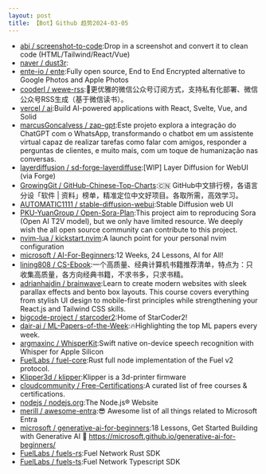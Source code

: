 ```yaml
---
layout: post
title: 【Bot】Github 趋势2024-03-05
---
```


* [abi / screenshot-to-code](https://github.com/abi/screenshot-to-code):Drop in a screenshot and convert it to clean code (HTML/Tailwind/React/Vue)
* [naver / dust3r](https://github.com/naver/dust3r):
* [ente-io / ente](https://github.com/ente-io/ente):Fully open source, End to End Encrypted alternative to Google Photos and Apple Photos
* [cooderl / wewe-rss](https://github.com/cooderl/wewe-rss):🤗更优雅的微信公众号订阅方式，支持私有化部署、微信公众号RSS生成（基于微信读书）。
* [vercel / ai](https://github.com/vercel/ai):Build AI-powered applications with React, Svelte, Vue, and Solid
* [marcusGoncalvess / zap-gpt](https://github.com/marcusGoncalvess/zap-gpt):Este projeto explora a integração do ChatGPT com o WhatsApp, transformando o chatbot em um assistente virtual capaz de realizar tarefas como falar com amigos, responder a perguntas de clientes, e muito mais, com um toque de humanização nas conversas.
* [layerdiffusion / sd-forge-layerdiffuse](https://github.com/layerdiffusion/sd-forge-layerdiffuse):[WIP] Layer Diffusion for WebUI (via Forge)
* [GrowingGit / GitHub-Chinese-Top-Charts](https://github.com/GrowingGit/GitHub-Chinese-Top-Charts):🇨🇳 GitHub中文排行榜，各语言分设「软件 | 资料」榜单，精准定位中文好项目。各取所需，高效学习。
* [AUTOMATIC1111 / stable-diffusion-webui](https://github.com/AUTOMATIC1111/stable-diffusion-webui):Stable Diffusion web UI
* [PKU-YuanGroup / Open-Sora-Plan](https://github.com/PKU-YuanGroup/Open-Sora-Plan):This project aim to reproducing Sora (Open AI T2V model), but we only have limited resource. We deeply wish the all open source community can contribute to this project.
* [nvim-lua / kickstart.nvim](https://github.com/nvim-lua/kickstart.nvim):A launch point for your personal nvim configuration
* [microsoft / AI-For-Beginners](https://github.com/microsoft/AI-For-Beginners):12 Weeks, 24 Lessons, AI for All!
* [lining808 / CS-Ebook](https://github.com/lining808/CS-Ebook):一个高质量、经典计算机书籍推荐清单，特点为：只收集高质量，各方向经典书籍，不求书多，只求书精。
* [adrianhajdin / brainwave](https://github.com/adrianhajdin/brainwave):Learn to create modern websites with sleek parallax effects and bento box layouts. This course covers everything from stylish UI design to mobile-first principles while strengthening your React.js and Tailwind CSS skills.
* [bigcode-project / starcoder2](https://github.com/bigcode-project/starcoder2):Home of StarCoder2!
* [dair-ai / ML-Papers-of-the-Week](https://github.com/dair-ai/ML-Papers-of-the-Week):🔥Highlighting the top ML papers every week.
* [argmaxinc / WhisperKit](https://github.com/argmaxinc/WhisperKit):Swift native on-device speech recognition with Whisper for Apple Silicon
* [FuelLabs / fuel-core](https://github.com/FuelLabs/fuel-core):Rust full node implementation of the Fuel v2 protocol.
* [Klipper3d / klipper](https://github.com/Klipper3d/klipper):Klipper is a 3d-printer firmware
* [cloudcommunity / Free-Certifications](https://github.com/cloudcommunity/Free-Certifications):A curated list of free courses & certifications.
* [nodejs / nodejs.org](https://github.com/nodejs/nodejs.org):The Node.js® Website
* [merill / awesome-entra](https://github.com/merill/awesome-entra):😎 Awesome list of all things related to Microsoft Entra
* [microsoft / generative-ai-for-beginners](https://github.com/microsoft/generative-ai-for-beginners):18 Lessons, Get Started Building with Generative AI 🔗 https://microsoft.github.io/generative-ai-for-beginners/
* [FuelLabs / fuels-rs](https://github.com/FuelLabs/fuels-rs):Fuel Network Rust SDK
* [FuelLabs / fuels-ts](https://github.com/FuelLabs/fuels-ts):Fuel Network Typescript SDK
